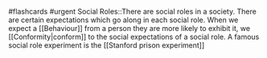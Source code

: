 #flashcards #urgent
Social Roles::There are social roles in a society. There are certain expectations which go along in each social role. When we expect a [[Behaviour]] from a person they are more likely to exhibit it, we [[Conformity|conform]] to the social expectations of a social role. A famous social role experiment is the [[Stanford prison experiment]]
<!--SR:!2023-11-14,7,250-->